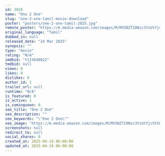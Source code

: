 ```yaml
---
id: 3826
name: "One 2 One"
slug: "one-2-one-tamil-movie-download"
poster: "posters/one-2-one-tamil-2025.jpg"
remote_poster: "https://m.media-amazon.com/images/M/MV5BZTI0Nzc3YzUtYjc5YS00MjdmLWJjMjMtZmI2Njk5YmIxZGQ0XkEyXkFqcGc@._V1_SX300.jpg"
original_language: "Tamil"
dubbed_in: null
released_date: "24 Mar 2025"
synopsis: ""
type: "movie"
rating: "N/A"
imdbid: "tt23648022"
tmdbid: null
views: 0
likes: 0
dislikes: 0
author_id: 1
trailer_url: null
runtime: "N/A"
is_featured: 0
is_active: 1
is_comingsoon: 0
seo_title: "One 2 One"
seo_description: ""
seo_keywords: "\"One 2 One\""
seo_image: "https://m.media-amazon.com/images/M/MV5BZTI0Nzc3YzUtYjc5YS00MjdmLWJjMjMtZmI2Njk5YmIxZGQ0XkEyXkFqcGc@._V1_SX300.jpg"
screenshots: null
redirect_to: null
social_shares: 0
created_at: 2025-04-19 06:08:08
updated_at: 2025-04-19 06:08:08
---
```


